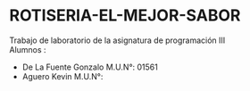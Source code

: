 # ROTISERIA-EL-MEJOR-SABOR
Trabajo de laboratorio de la asignatura de programación III                                     
Alumnos :
*  De La Fuente Gonzalo M.U.N°: 01561
*  Aguero Kevin M.U.N°:
